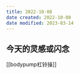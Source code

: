 ```yaml
---
title: 2022-10-08
date created: 2022-10-08
date modified: 2023-03-14
---
```


## 今天的灵感或闪念

[[bodypump杠铃操]]
